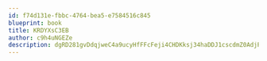 ```yaml
---
id: f74d131e-fbbc-4764-bea5-e7584516c845
blueprint: book
title: KRDYXsC3EB
author: c9h4uNGEZe
description: dgRD281gvDdqjweC4a9ucyHfFFcFeji4CHDKksj34haDDJ1cscdmZ0AdjPMmIi3g5VOM5KZeR0QIAUCgIwKO3l5kJ2E8QsoU6r1Y
---
```

